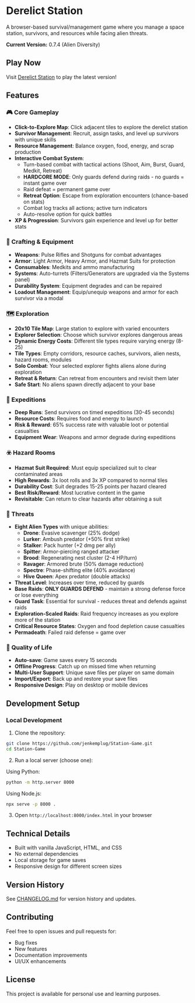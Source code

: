 ﻿# Derelict Station

A browser-based survival/management game where you manage a space station, survivors, and resources while facing alien threats.

**Current Version:** 0.7.4 (Alien Diversity)

##  Play Now

Visit [Derelict Station](https://jenkemplug.github.io/Station-Game/) to play the latest version!

##  Features

### 🎮 Core Gameplay
- **Click-to-Explore Map**: Click adjacent tiles to explore the derelict station
- **Survivor Management**: Recruit, assign tasks, and level up survivors with unique skills
- **Resource Management**: Balance oxygen, food, energy, and scrap production
- **Interactive Combat System**: 
  - Turn-based combat with tactical actions (Shoot, Aim, Burst, Guard, Medkit, Retreat)
  - **HARDCORE MODE**: Only guards defend during raids - no guards = instant game over
  - Raid defeat = permanent game over
  - **Retreat Option**: Escape from exploration encounters (chance-based on stats)
  - Combat log tracks all actions; active turn indicators
  - Auto-resolve option for quick battles
- **XP & Progression**: Survivors gain experience and level up for better stats

### 🔧 Crafting & Equipment
- **Weapons**: Pulse Rifles and Shotguns for combat advantages
- **Armor**: Light Armor, Heavy Armor, and Hazmat Suits for protection
- **Consumables**: Medkits and ammo manufacturing
- **Systems**: Auto-turrets (Filters/Generators are upgraded via the Systems panel)
- **Durability System**: Equipment degrades and can be repaired
- **Loadout Management**: Equip/unequip weapons and armor for each survivor via a modal

### 🗺️ Exploration
- **20x10 Tile Map**: Large station to explore with varied encounters
- **Explorer Selection**: Choose which survivor explores dangerous areas
- **Dynamic Energy Costs**: Different tile types require varying energy (8-25)
- **Tile Types**: Empty corridors, resource caches, survivors, alien nests, hazard rooms, modules
- **Solo Combat**: Your selected explorer fights aliens alone during exploration
- **Retreat & Return**: Can retreat from encounters and revisit them later
- **Safe Start**: No aliens spawn directly adjacent to your base

### 🚀 Expeditions
- **Deep Runs**: Send survivors on timed expeditions (30-45 seconds)
- **Resource Costs**: Requires food and energy to launch
- **Risk & Reward**: 65% success rate with valuable loot or potential casualties
- **Equipment Wear**: Weapons and armor degrade during expeditions

### ☣️ Hazard Rooms
- **Hazmat Suit Required**: Must equip specialized suit to clear contaminated areas
- **High Rewards**: 3x loot rolls and 3x XP compared to normal tiles
- **Durability Cost**: Suit degrades 15-25 points per hazard cleared
- **Best Risk/Reward**: Most lucrative content in the game
- **Revisitable**: Can return to clear hazards after obtaining a suit

### 👾 Threats
- **Eight Alien Types** with unique abilities:
  - **Drone**: Evasive scavenger (25% dodge)
  - **Lurker**: Ambush predator (+50% first strike)
  - **Stalker**: Pack hunter (+2 dmg per ally)
  - **Spitter**: Armor-piercing ranged attacker
  - **Brood**: Regenerating nest cluster (2-4 HP/turn)
  - **Ravager**: Armored brute (50% damage reduction)
  - **Spectre**: Phase-shifting elite (40% avoidance)
  - **Hive Queen**: Apex predator (double attacks)
- **Threat Level**: Increases over time, reduced by guards
- **Base Raids**: **ONLY GUARDS DEFEND** - maintain a strong defense force or lose everything
- **Guard Task**: Essential for survival - reduces threat and defends against raids
- **Exploration-Scaled Raids**: Raid frequency increases as you explore more of the station
- **Critical Resource States**: Oxygen and food depletion cause casualties
- **Permadeath**: Failed raid defense = game over

### 💾 Quality of Life
- **Auto-save**: Game saves every 15 seconds
- **Offline Progress**: Catch up on missed time when returning
- **Multi-User Support**: Unique save files per player on same domain
- **Import/Export**: Back up and restore your save files
- **Responsive Design**: Play on desktop or mobile devices

##  Development Setup

### Local Development

1. Clone the repository:
```bash
git clone https://github.com/jenkemplug/Station-Game.git
cd Station-Game
```

2. Run a local server (choose one):

Using Python:
```bash
python -m http.server 8000
```

Using Node.js:
```bash
npx serve -p 8000 .
```

3. Open `http://localhost:8000/index.html` in your browser

##  Technical Details

- Built with vanilla JavaScript, HTML, and CSS
- No external dependencies
- Local storage for game saves
- Responsive design for different screen sizes

##  Version History

See [CHANGELOG.md](CHANGELOG.md) for version history and updates.

##  Contributing

Feel free to open issues and pull requests for:
- Bug fixes
- New features
- Documentation improvements
- UI/UX enhancements

##  License

This project is available for personal use and learning purposes.